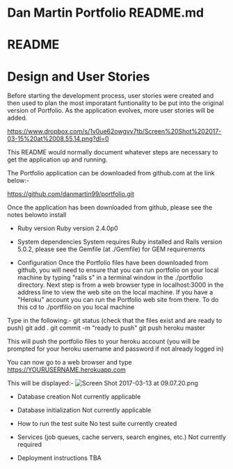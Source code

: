 # Dan Martin Portfolio README.md

# README
# Design and User Stories
Before starting the development process, user stories were created and then used to plan the most imporatant funtionality to be put into the original version of Portfolio. As the application evolves, more user stories will be added.

https://www.dropbox.com/s/1v0ue62owgvv7tb/Screen%20Shot%202017-03-15%20at%2008.55.14.png?dl=0

This README would normally document whatever steps are necessary to get the
application up and running.

The Portfolio application can be downloaded from github.com at the link below:-

https://github.com/danmartin99/portfolio.git

Once the application has been downloaded from github, please see the notes belowto install

* Ruby version
Ruby version 2.4.0p0

* System dependencies
System requires Ruby installed and Rails version 5.0.2, please see the Gemfile (at ./Gemfile) for GEM requirements

* Configuration
Once the Portfolio files have been downloaded from github, you will need to ensure that you can run portfolio on your local machine by typing "rails s" in a terminal window in the ./portfolio directory.
Next step is from a web browser type in localhost:3000 in the address line to view the web site on the local machine.
If you have a "Heroku" account you can run the Portfolio web site from there.
To do this cd to ./portfilio on you local machine

Type in the following:-
git status (check that the files exist and are ready to push)
git add .
git commit -m "ready to push"
git push heroku master 

This will push the portfolio files to your heroku account (you will be prompted for your heroku username and password if not already logged in)

You can now go to a web browser and type https://YOURUSERNAME.herokuapp.com

This will be displayed:-
![Screen Shot 2017-03-13 at 09.07.20.png](https://www.dropbox.com/s/4qa8vq3pkw8wyuw/Screen%20Shot%202017-03-13%20at%2009.07.20.png?dl=0&raw=1)



* Database creation
Not currently applicable

* Database initialization
Not currently applicable

* How to run the test suite
No test suite currently created

* Services (job queues, cache servers, search engines, etc.)
Not currently required

* Deployment instructions
TBA







 








   